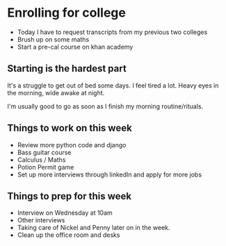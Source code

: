 # Enrolling for college

- Today I have to request transcripts from my previous two colleges
- Brush up on some maths
- Start a pre-cal course on khan academy

## Starting is the hardest part

It's a struggle to get out of bed some days.  I feel tired a lot.  Heavy eyes in the morning, wide awake at night.

I'm usually good to go as soon as I finish my morning routine/rituals.

## Things to work on this week

- Review more python code and django
- Bass guitar course
- Calculus / Maths
- Potion Permit game
- Set up more interviews through linkedIn and apply for more jobs

## Things to prep for this week

- Interview on Wednesday at 10am
- Other interviews
- Taking care of Nickel and Penny later on in the week.
- Clean up the office room and desks

